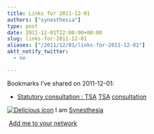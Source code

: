 ```yaml
---
title: Links for 2011-12-01
authors: ["synesthesia"]
type: post
date: 2011-12-01T22:00:00+00:00
slug: links-for-2011-12-01 
aliases: ["/2011/12/01/links-for-2011-12-01"]
aktt_notify_twitter:
  - no

---
```

Bookmarks I&#8217;ve shared on 2011-12-01:

  * [Statutory consultation : TSA][1] 
    [TSA][2] [consultation][3] </li> </ul> 
    
    <p class="deliciouslink">
      <a href="https://del.icio.us/synesthesia" title="See all my bookmarks on del.icio.us"><img src="https://www.synesthesia.co.uk/images/deliciousicon.jpg" alt="Delicious icon" /></a>&nbsp;I am <a href="https://del.icio.us/synesthesia" title="See all my bookmarks on del.icio.us">Synesthesia</a>
    </p>
    
    <p class="deliciouslink">
      <a href="https://del.icio.us/network?add=synesthesia" title="Add me to your del.icio.us network"><img src="https://www.synesthesia.co.uk/images/add.gif" alt="" /></a>&nbsp;<a href="https://del.icio.us/network?add=synesthesia" title="Add me to your del.icio.us network">Add me to your network</a>
    </p>

 [1]: https://www.tenantservicesauthority.org/server/show/nav.15065
 [2]: https://www.delicious.com/synesthesia/TSA
 [3]: https://www.delicious.com/synesthesia/consultation